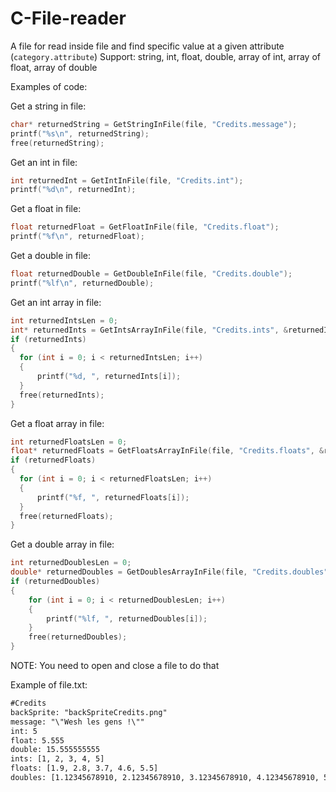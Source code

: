 # C-File-reader

A file for read inside file and find specific value at a given attribute (```category.attribute```)
Support: string, int, float, double, array of int, array of float, array of double

Examples of code:

  Get a string in file:
  ```c
char* returnedString = GetStringInFile(file, "Credits.message");
printf("%s\n", returnedString);
free(returnedString);
  ```

  Get an int in file:
  ```c
int returnedInt = GetIntInFile(file, "Credits.int");
printf("%d\n", returnedInt);
  ```

  Get a float in file:
  ```c
float returnedFloat = GetFloatInFile(file, "Credits.float");
printf("%f\n", returnedFloat);
  ```

  Get a double in file:
  ```c
float returnedDouble = GetDoubleInFile(file, "Credits.double");
printf("%lf\n", returnedDouble);
  ```

  Get an int array in file:
  ```c
int returnedIntsLen = 0;
int* returnedInts = GetIntsArrayInFile(file, "Credits.ints", &returnedIntsLen);
if (returnedInts)
{
	for (int i = 0; i < returnedIntsLen; i++)
	{
		printf("%d, ", returnedInts[i]);
	}
	free(returnedInts);
}
  ```

  Get a float array in file:
  ```c
int returnedFloatsLen = 0;
float* returnedFloats = GetFloatsArrayInFile(file, "Credits.floats", &returnedFloatsLen);
if (returnedFloats)
{
	for (int i = 0; i < returnedFloatsLen; i++)
	{
		printf("%f, ", returnedFloats[i]);
	}
	free(returnedFloats);
}
  ```

  Get a double array in file:
```c
int returnedDoublesLen = 0;
double* returnedDoubles = GetDoublesArrayInFile(file, "Credits.doubles", &returnedDoublesLen);
if (returnedDoubles)
{
	for (int i = 0; i < returnedDoublesLen; i++)
	{
		printf("%lf, ", returnedDoubles[i]);
	}
	free(returnedDoubles);
}
  ```
  
NOTE: You need to open and close a file to do that

Example of file.txt:

```txt
#Credits
backSprite: "backSpriteCredits.png"
message: "\"Wesh les gens !\""
int: 5
float: 5.555
double: 15.555555555
ints: [1, 2, 3, 4, 5]
floats: [1.9, 2.8, 3.7, 4.6, 5.5]
doubles: [1.12345678910, 2.12345678910, 3.12345678910, 4.12345678910, 5.12345678910]
```
